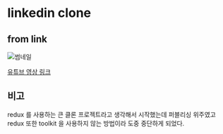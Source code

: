 # linkedin clone

## from link

![썸네일](https://i.ytimg.com/vi/xP3cxbDUtrc/hqdefault.jpg?sqp=-oaymwEjCPYBEIoBSFryq4qpAxUIARUAAAAAGAElAADIQj0AgKJDeAE=&rs=AOn4CLCmjUj5jeXo23gyS1LYpC6u3FVYIQ)

[유튜브 영상 링크](https://www.youtube.com/watch?v=xP3cxbDUtrc&list=LL&index=13&t=22754s)

## 비고

redux 를 사용하는 큰 클론 프로젝트라고 생각해서 시작했는데
퍼블리싱 위주였고 redux 또한 toolkit 을 사용하지 않는 방법이라 도중 중단하게 되었다.
